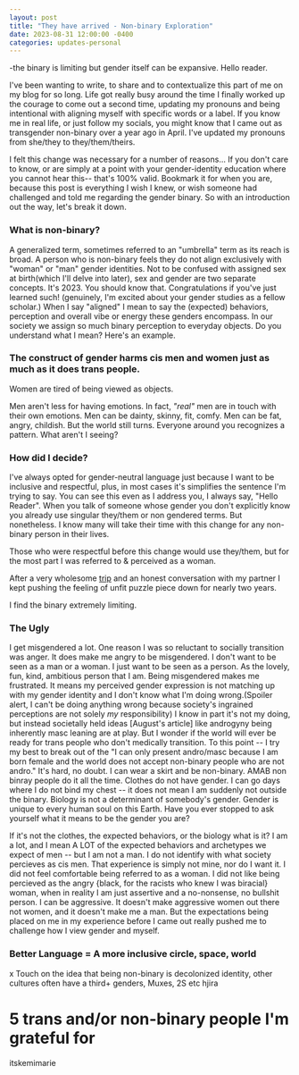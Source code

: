 ```yaml
---
layout: post
title: "They have arrived - Non-binary Exploration"
date: 2023-08-31 12:00:00 -0400
categories: updates-personal
---
```

-the binary is limiting but gender itself can be expansive.
Hello reader.

I've been wanting to write, to share and to contextualize this part of me on my blog for so long. Life got really busy around the time I finally worked up the courage to come out a second time, updating my pronouns and being intentional with aligning myself with specific words or a label.
If you know me in real life, or just follow my socials, you might know that I came out as transgender non-binary over a year ago in April. I've updated my pronouns from she/they to they/them/theirs.

I felt this change was necessary for a number of reasons... If you don't care to know, or are simply at a point with your gender-identity education where you cannot hear this-- that's 100% valid. Bookmark it for when you are, because this post is everything I wish I knew, or wish someone had challenged and told me regarding the gender binary. So with an introduction out the way, let's break it down.


### What is non-binary?
A generalized term, sometimes referred to an "umbrella" term as its reach is broad. A person who is non-binary feels they do not align exclusively with "woman" or "man" gender identities. Not to be confused with assigned sex at birth(which I'll delve into later), sex and gender are two separate concepts. It's 2023. You should know that. Congratulations if you've just learned such! (genuinely, I'm excited about your gender studies as a fellow scholar.) When I say "aligned" I mean to say the (expected) behaviors, perception and overall vibe or energy these genders encompass. In our society we assign so much binary perception to everyday objects. Do you understand what I mean? Here's an example.



### The construct of gender harms cis men and women just as much as it does trans people. 
Women are tired of being viewed as objects.

Men aren't less for having emotions. In fact, *"real"* men are in touch with their own emotions. 
Men can be dainty, skinny, fit, comfy. Men can be fat, angry, childish. But the world still turns. Everyone around you recognizes a pattern. What aren't I seeing?

### How did I decide?
I've always opted for gender-neutral language just because I want to be inclusive and respectful, plus, in most cases it's simplifies the sentence I'm trying to say. You can see this even as I address you, I always say, "Hello Reader". When you talk of someone whose gender you don't explicitly know you already use singular they/them or non gendered terms. But nonetheless. I know many will take their time with this change for any non-binary person in their lives. 

Those who were respectful before this change would use they/them, but for the most part I was referred to & perceived as a woman. 

After a very wholesome <a href="https://images.pexels.com/photos/14292407/pexels-photo-14292407.jpeg?auto=compress&cs=tinysrgb&w=1260&h=750&dpr=2" target="_blank" title="You know the kind ;) [alt: psilocybe cubensis the fungi]">trip</a> and an honest conversation with my partner I kept pushing the feeling of unfit puzzle piece down for nearly two years. 

I find the binary extremely limiting. 

### The Ugly
I get misgendered a lot. One reason I was so reluctant to socially transition was anger. It does make me angry to be misgendered. I don't want to be seen as a man or a woman. I just want to be seen as a person. As the lovely, fun, kind, ambitious person that I am. Being misgendered makes me frustrated. It means my perceived gender expression is not matching up with my gender identity and I don't know what I'm doing wrong.(Spoiler alert, I can't be doing anything wrong because society's ingrained perceptions are not solely *my* responsibility) I know in part it's not my doing, but instead societally held ideas [August's article] like androgyny being inherently masc leaning are at play. But I wonder if the world will ever be ready for trans people who don't medically transition. To this point -- I try my best to break out of the "I can only present andro/masc because I am born female and the world does not accept non-binary people who are not andro." It's hard, no doubt. I can wear a skirt and be non-binary. AMAB non binray people do it all the time. Clothes do not have gender. I can go days where I do not bind my chest -- it does not mean I am suddenly not outside the binary. Biology is not a determinant of somebody's gender. Gender is unique to every human soul on this Earth. Have you ever stopped to ask yourself what it means to be the gender you are? <tiktok vid>

If it's not the clothes, the expected behaviors, or the biology what is it? I am a lot, and I mean A LOT of the expected behaviors and archetypes we expect of men -- but I am not a man. I do not identify with what society percieves as cis men. That experience is simply not mine, nor do I want it. I did not feel comfortable being referred to as a woman. I did not like being percieved as the angry {black, for the racists who knew I was biracial} woman, when in reality I am just assertive and a no-nonsense, no bullshit person. I can be aggressive. It doesn't make aggressive women out there not women, and it doesn't make me a man. But the expectations being placed on me in my experience before I came out really pushed me to challenge how I view gender and myself.


### Better Language = A more inclusive circle, space, world





x
Touch on the idea that being non-binary is decolonized identity, other cultures often have a third+ genders, Muxes, 2S etc hjira

# 5 trans and/or non-binary people I'm grateful for
itskemimarie


